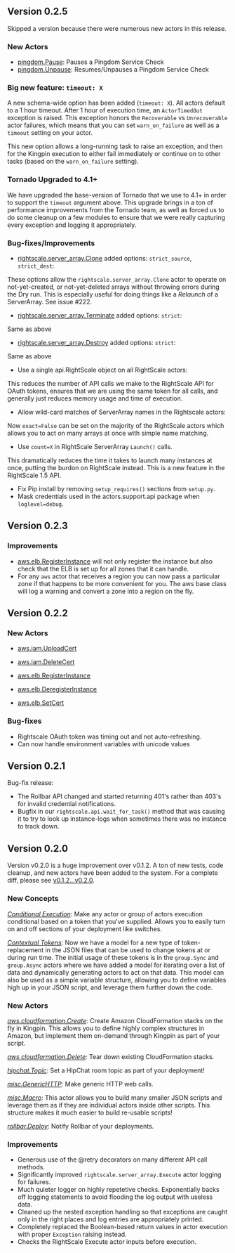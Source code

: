 ## Version 0.2.5

Skipped a version because there were numerous new actors in this release.

### New Actors

  * [pingdom.Pause](docs/actors/pingdom.Pause.md): Pauses a Pingdom Service Check
  * [pingdom.Unpause](docs/actors/pingdom.Unpause.md): Resumes/Unpauses a Pingdom Service Check

### Big new feature: `timeout: X`

A new schema-wide option has been added (`timeout: X`). All actors default to a
1 hour timeout. After 1 hour of execution time, an `ActorTimedOut` exception is
raised. This exception honors the `Recoverable` vs `Unrecoverable` actor
failures, which means that you can set `warn_on_failure` as well as a `timeout`
setting on your actor.

This new option allows a long-running task to raise an exception, and then for
the Kingpin execution to either fail immediately or continue on to other tasks
(based on the `warn_on_failure` setting).

### Tornado Upgraded to 4.1+

We have upgraded the base-version of Tornado that we use to 4.1+ in order to
support the `timeout` argument above. This upgrade brings in a ton of
performance improvements from the Tornado team, as well as forced us to do some
cleanup on a few modules to ensure that we were really capturing every
exception and logging it appropriately.

### Bug-fixes/Improvements

  * [rightscale.server_array.Clone](docs/actors/rightscale.server_array.Clone.md) added options: `strict_source`, `strict_dest`:

  These options allow the `rightscale.server_array.Clone` actor to operate on
  not-yet-created, or not-yet-deleted arrays without throwing errors during the
  Dry run. This is especially useful for doing things like a *Relaunch* of a
  ServerArray. See issue #222.

  * [rightscale.server_array.Terminate](docs/actors/rightscale.server_array.Terminate.md) added options: `strict`:

  Same as above

  * [rightscale.server_array.Destroy](docs/actors/rightscale.server_array.Destroy.md) added options: `strict`:

  Same as above

  * Use a single api.RightScale object on all RightScale actors:

  This reduces the number of API calls we make to the RightScale API for OAuth
  tokens, ensures that we are using the same token for all calls, and generally
  just reduces memory usage and time of execution.

  * Allow wild-card matches of ServerArray names in the Rightscale actors:

  Now `exact=False` can be set on the majority of the RightScale actors which
  allows you to act on many arrays at once with simple name matching.

  * Use `count=X` in RightScale ServerArray `Launch()` calls.

  This dramatically reduces the time it takes to launch many instances at once,
  putting the burdon on RightScale instead. This is a new feature in the
  RightScale 1.5 API.

  * Fix Pip install by removing `setup_requires()` sections from `setup.py`.
  * Mask credentials used in the actors.support.api package when `loglevel=debug`.

## Version 0.2.3

### Improvements

 * [aws.elb.RegisterInstance](docs/actors/aws.elb.RegisterInstance.md) will not only register the instance but also
   check that the ELB is set up for all zones that it can handle.
 * For any `aws` actor that receives a region you can now pass a particular
   zone if that happens to be more convenient for you. The aws base class will
   log a warning and convert a zone into a region on the fly.

## Version 0.2.2

### New Actors

 * [aws.iam.UploadCert](docs/actors/aws.iam.UploadCert.md)
 * [aws.iam.DeleteCert](docs/actors/aws.iam.DeleteCert.md)

 * [aws.elb.RegisterInstance](docs/actors/aws.elb.RegisterInstance.md)
 * [aws.elb.DeregisterInstance](docs/actors/aws.elb.DeregisterInstance.md)
 * [aws.elb.SetCert](docs/actors/aws.elb.SetCert.md)

### Bug-fixes

 * Rightscale OAuth token was timing out and not auto-refreshing.
 * Can now handle environment variables with unicode values


## Version 0.2.1

Bug-fix release:

 * The Rollbar API changed and started returning 401's rather than 403's for
   invalid credential notifications.
 * Bugfix in our `rightscale.api.wait_for_task()` method that was causing it to
   try to look up instance-logs when sometimes there was no instance to track
   down.

## Version 0.2.0

Version v0.2.0 is a huge improvement over v0.1.2. A ton of new tests, code
cleanup, and new actors have been added to the system. For a complete diff,
please see [v0.1.2...v0.2.0].

### New Concepts

*[Conditional Execution](README.md#conditional-execution)*:
Make any actor or group of actors execution conditional based on a token that
you've supplied. Allows you to easily turn on and off sections of your
deployment like switches.

*[Contextual Tokens](README.md#contextual-tokens)*:
Now we have a model for a new type of token-replacement in the JSON files that
can be used to change tokens at or during run time. The initial usage of these
tokens is in the `group.Sync` and `group.Async` actors where we have added a
model for iterating over a list of data and dynamically generating actors to
act on that data. This model can also be used as a simple variable structure,
allowing you to define variables high up in your JSON script, and leverage them
further down the code.

### New Actors

*[aws.cloudformation.Create](docs/actors/aws.cloudformation.Create.md)*:
Create Amazon CloudFormation stacks on the fly in Kingpin. This allows you to
define highly complex structures in Amazon, but implement them on-demand
through Kingpin as part of your script.

*[aws.cloudformation.Delete](docs/actors/aws.cloudformation.Delete.md)*:
Tear down existing CloudFormation stacks.

*[hipchat.Topic](docs/actors/hipchat.Topic.md)*:
Set a HipChat room topic as part of your deployment!

*[misc.GenericHTTP](docs/actors/misc.GenericHTTP.md)*:
Make generic HTTP web calls.

*[misc.Macro](docs/actors/misc.Macro.md)*:
This actor allows you to build many smaller JSON scripts and leverage them as
if they are individual actors inside other scripts. This structure makes it
much easier to build re-usable scripts!

*[rollbar.Deploy](docs/actors/rollbar.Deploy.md)*:
Notify Rollbar of your deployments.

[v0.1.2...v0.2.0]: https://github.com/Nextdoor/kingpin/compare/v0.1.2...v0.2.0

### Improvements

  * Generous use of the @retry decorators on many different API call methods.
  * Significantly improved `rightscale.server_array.Execute` actor logging for
    failures.
  * Much quieter logger on highly repetetive checks. Exponentially backs off
    logging statements to avoid flooding the log output with useless data.
  * Cleaned up the nested exception handling so that exceptions are caught only
    in the right places and log entries are appropriately printed.
  * Completely replaced the Boolean-based return values in actor execution with
    proper `Exception` raising instead.
  * Checks the RightScale Execute actor inputs before execution.
